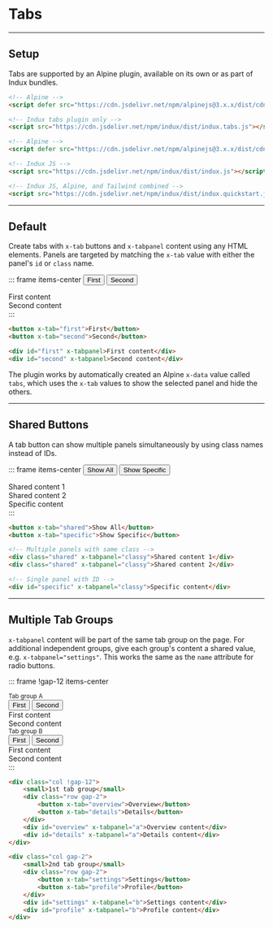 # Tabs

---

## Setup

Tabs are supported by an Alpine plugin, available on its own or as part of Indux bundles.

<x-code-group copy>

```html "Standalone"
<!-- Alpine -->
<script defer src="https://cdn.jsdelivr.net/npm/alpinejs@3.x.x/dist/cdn.min.js"></script>

<!-- Indux tabs plugin only -->
<script src="https://cdn.jsdelivr.net/npm/indux/dist/indux.tabs.js"></script>
```

```html "Indux JS"
<!-- Alpine -->
<script defer src="https://cdn.jsdelivr.net/npm/alpinejs@3.x.x/dist/cdn.min.js"></script>

<!-- Indux JS -->
<script src="https://cdn.jsdelivr.net/npm/indux/dist/indux.js"></script>
```

```html "Quickstart"
<!-- Indux JS, Alpine, and Tailwind combined -->
<script src="https://cdn.jsdelivr.net/npm/indux/dist/indux.quickstart.js"></script>
```

</x-code-group>

---

## Default

Create tabs with `x-tab` buttons and `x-tabpanel` content using any HTML elements. Panels are targeted by matching the `x-tab` value with either the panel's `id` or `class` name.

::: frame items-center
<button x-tab="first">First</button>
<button x-tab="second">Second</button>
<div id="first" x-tabpanel>First content</div>
<div id="second" x-tabpanel>Second content</div>
:::

```html copy
<button x-tab="first">First</button>
<button x-tab="second">Second</button>

<div id="first" x-tabpanel>First content</div>
<div id="second" x-tabpanel>Second content</div>
```

The plugin works by automatically created an Alpine `x-data` value called `tabs`, which uses the `x-tab` values to show the selected panel and hide the others.

---

## Shared Buttons

A tab button can show multiple panels simultaneously by using class names instead of IDs.

::: frame items-center
<button x-tab="shared">Show All</button>
<button x-tab="specific">Show Specific</button>

<div class="shared" x-tabpanel="classy">Shared content 1</div>
<div class="shared" x-tabpanel="classy">Shared content 2</div>
<div id="specific" x-tabpanel="classy">Specific content</div>
:::

```html copy
<button x-tab="shared">Show All</button>
<button x-tab="specific">Show Specific</button>

<!-- Multiple panels with same class -->
<div class="shared" x-tabpanel="classy">Shared content 1</div>
<div class="shared" x-tabpanel="classy">Shared content 2</div>

<!-- Single panel with ID -->
<div id="specific" x-tabpanel="classy">Specific content</div>
```

---

## Multiple Tab Groups

`x-tabpanel` content will be part of the same tab group on the page. For additional independent groups, give each group's content a shared value, e.g. `x-tabpanel="settings"`. This works the same as the `name` attribute for radio buttons.

::: frame !gap-12 items-center
<div class="col gap-2">
    <small>Tab group A</small>
    <div class="row gap-2">
        <button x-tab="first">First</button>
        <button x-tab="second">Second</button>
    </div>
    <div class="first" x-tabpanel="a">First content</div>
    <div class="second" x-tabpanel="a">Second content</div>
</div>

<div class="col gap-2">
    <small>Tab group B</small>
    <div class="row gap-2">
        <button x-tab="first">First</button>
        <button x-tab="second">Second</button>
    </div>
    <div class="first" x-tabpanel="b">First content</div>
    <div class="second" x-tabpanel="b">Second content</div>
</div>
:::

```html copy
<div class="col !gap-12">
    <small>1st tab group</small>
    <div class="row gap-2">
        <button x-tab="overview">Overview</button>
        <button x-tab="details">Details</button>
    </div>
    <div id="overview" x-tabpanel="a">Overview content</div>
    <div id="details" x-tabpanel="a">Details content</div>
</div>

<div class="col gap-2">
    <small>2nd tab group</small>
    <div class="row gap-2">
        <button x-tab="settings">Settings</button>
        <button x-tab="profile">Profile</button>
    </div>
    <div id="settings" x-tabpanel="b">Settings content</div>
    <div id="profile" x-tabpanel="b">Profile content</div>
</div>
```